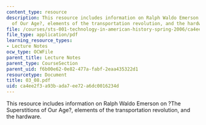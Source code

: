 ```yaml
---
content_type: resource
description: This resource includes information on Ralph Waldo Emerson on ?The Superstitions
  of Our Age?, elements of the transportation revolution, and the hardware.
file: /courses/sts-001-technology-in-american-history-spring-2006/ca4ee2f3a93bada7ee72a6dc0016234d_03_08.pdf
file_type: application/pdf
learning_resource_types:
- Lecture Notes
ocw_type: OCWFile
parent_title: Lecture Notes
parent_type: CourseSection
parent_uid: f6b00e62-0e82-477a-fabf-2eaa435322d1
resourcetype: Document
title: 03_08.pdf
uid: ca4ee2f3-a93b-ada7-ee72-a6dc0016234d
---
```

This resource includes information on Ralph Waldo Emerson on ?The Superstitions of Our Age?, elements of the transportation revolution, and the hardware.

